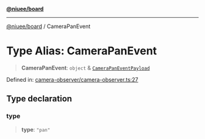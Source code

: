 [**@niuee/board**](../README.md)

***

[@niuee/board](../globals.md) / CameraPanEvent

# Type Alias: CameraPanEvent

> **CameraPanEvent**: `object` & [`CameraPanEventPayload`](CameraPanEventPayload.md)

Defined in: [camera-observer/camera-observer.ts:27](https://github.com/niuee/board/blob/a0a1179721d4f4b943b6a9bc156753ac9737e502/src/camera-observer/camera-observer.ts#L27)

## Type declaration

### type

> **type**: `"pan"`
